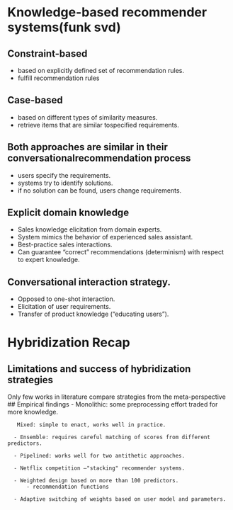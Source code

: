 # Knowledge-based recommender systems(funk svd)

## Constraint-based 
  - based on explicitly defined set of recommendation rules.
  - fulfill recommendation rules 

## Case-based 
  - based on different types of similarity measures.
  - retrieve items that are similar tospecified requirements.
  
## Both approaches are similar in their conversationalrecommendation process 
  - users specify the requirements.
  - systems try to identify solutions.
  - if no solution can be found, users change requirements.

## Explicit domain knowledge 
  - Sales knowledge elicitation from domain experts.
  - System mimics the behavior of experienced sales assistant.
  - Best-practice sales interactions.
  - Can guarantee “correct” recommendations (determinism) with respect to expert knowledge.
 
## Conversational interaction strategy.
  - Opposed to one-shot interaction.
  - Elicitation of user requirements. 
  - Transfer of product knowledge (“educating users”).


# Hybridization Recap 

## Limitations and success of hybridization strategies 

Only few works in literature compare strategies from the meta-perspective 
    ## Empirical findings
      - Monolithic: some preprocessing effort traded for more knowledge.

       Mixed: simple to enact, works well in practice.

      - Ensemble: requires careful matching of scores from different predictors. 

      - Pipelined: works well for two antithetic approaches.

      - Netflix competition –"stacking" recommender systems.

      - Weighted design based on more than 100 predictors.
          - recommendation functions
          
      - Adaptive switching of weights based on user model and parameters.

